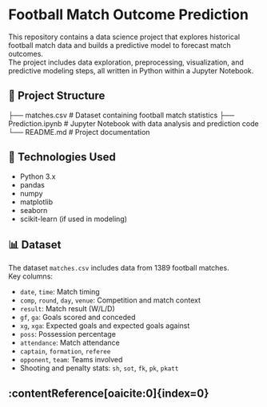 # Football Match Outcome Prediction

This repository contains a data science project that explores historical football match data and builds a predictive model to forecast match outcomes.  
The project includes data exploration, preprocessing, visualization, and predictive modeling steps, all written in Python within a Jupyter Notebook.

## 📂 Project Structure

├── matches.csv # Dataset containing football match statistics
├── Prediction.ipynb # Jupyter Notebook with data analysis and prediction code
└── README.md # Project documentation

## 🧰 Technologies Used

- Python 3.x
- pandas
- numpy
- matplotlib
- seaborn
- scikit-learn (if used in modeling)

## 📊 Dataset

The dataset `matches.csv` includes data from 1389 football matches.  
Key columns:
- `date`, `time`: Match timing
- `comp`, `round`, `day`, `venue`: Competition and match context
- `result`: Match result (W/L/D)
- `gf`, `ga`: Goals scored and conceded
- `xg`, `xga`: Expected goals and expected goals against
- `poss`: Possession percentage
- `attendance`: Match attendance
- `captain`, `formation`, `referee`
- `opponent`, `team`: Teams involved
- Shooting and penalty stats: `sh`, `sot`, `fk`, `pk`, `pkatt`

## ​:contentReference[oaicite:0]{index=0}​
